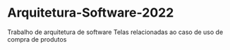# Arquitetura-Software-2022
Trabalho de arquitetura de software
Telas relacionadas ao caso de uso de compra de produtos
